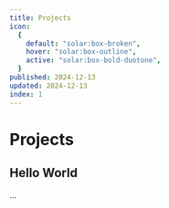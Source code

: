 ```yaml
---
title: Projects
icon:
  {
    default: "solar:box-broken",
    hover: "solar:box-outline",
    active: "solar:box-bold-duotone",
  }
published: 2024-12-13
updated: 2024-12-13
index: 1
---
```


# Projects

## Hello World

...